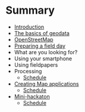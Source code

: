 # Summary

* [Introduction](README.md)
* [The basics of geodata](chapters/geodata_basics.md)
* [OpenStreetMap](chapters/openstreetmap.md)
* [Preparing a field day](chapters/prepare_fieldday.md)
* What are you looking for?
* Using your smartphone
* Using fieldpapers
* Processing
   * [Schedule](day3.md)
* [Creating Map applications](creating_map_applications.md)
   * [Schedule](day4.md)
* [Mini-hackaton](chapters/mini-hackaton.md)
   * [Schedule](day5.md)

